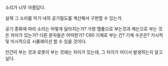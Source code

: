 소리가 너무 아름답다.

실제 그 소리를 악기 내의 공기밀도를 계산해서 구현할 수 있는가.

공기 종류에 따라 소리는 어떻게 달라지는가?
가령 헬륨으로 부는것과 제논으로 부는 것은 차이가 있는가?
다른 분자들은 어떠한가? C60 기체로 부는 건? 기체 수은은?
거시적 및 미시적으로 시뮬레이션 할 수 있을 것이다.

인간이 부는 것과 로봇이 부는 것에는 차이가 있는데, 그 차이가 어디서 발생하는지 알고 싶다.

